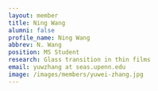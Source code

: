 ```yaml
---
layout: member
title: Ning Wang
alumni: false 
profile_name: Ning Wang
abbrev: N. Wang
position: MS Student
research: Glass transition in thin films
email: yuwzhang at seas.upenn.edu
image: /images/members/yuwei-zhang.jpg
---
```


